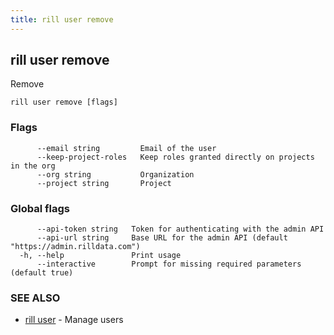 ```yaml
---
title: rill user remove
---
```

## rill user remove

Remove

```
rill user remove [flags]
```

### Flags

```
      --email string         Email of the user
      --keep-project-roles   Keep roles granted directly on projects in the org
      --org string           Organization
      --project string       Project
```

### Global flags

```
      --api-token string   Token for authenticating with the admin API
      --api-url string     Base URL for the admin API (default "https://admin.rilldata.com")
  -h, --help               Print usage
      --interactive        Prompt for missing required parameters (default true)
```

### SEE ALSO

* [rill user](user.md)	 - Manage users

